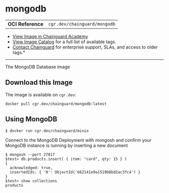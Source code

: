 <!--monopod:start-->
# mongodb
| | |
| - | - |
| **OCI Reference** | `cgr.dev/chainguard/mongodb` |


* [View Image in Chainguard Academy](https://edu.chainguard.dev/chainguard/chainguard-images/reference/mongodb/overview/)
* [View Image Catalog](https://console.enforce.dev/images/catalog) for a full list of available tags.
* [Contact Chainguard](https://www.chainguard.dev/chainguard-images) for enterprise support, SLAs, and access to older tags.*

---
<!--monopod:end-->

<!--overview:start-->
The MongoDB Database image
<!--overview:end-->

<!--getting:start-->
## Download this Image
The image is available on `cgr.dev`:

```
docker pull cgr.dev/chainguard/mongodb:latest
```
<!--getting:end-->

<!--body:start-->
## Using MongoDB
```shell
$ docker run cgr.dev/chainguard/minio
```

Connect to the MongoDB Deployment with mongosh and confirm your MongoDB instance is running by inserting a new document

```shell
$ mongosh --port 27017
$test> db.products.insert( { item: "card", qty: 15 } )
{
  acknowledged: true,
  insertedIds: { '0': ObjectId('662141e9a1519b8bd2ac3fc4') }
}
$test> show collections
products

```
<!--body:end-->
